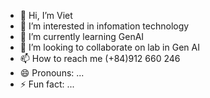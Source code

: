 - 👋 Hi, I’m Viet
- 👀 I’m interested in  infomation technology
- 🌱 I’m currently learning GenAI
- 💞️ I’m looking to collaborate on lab in Gen AI
- 📫 How to reach me (+84)912 660 246
- 😄 Pronouns: ...
- ⚡ Fun fact: ...

<!---
nguyenvanvietictu/nguyenvanvietictu is a ✨ special ✨ repository because its `README.md` (this file) appears on your GitHub profile.
You can click the Preview link to take a look at your changes.
--->
